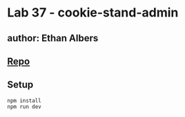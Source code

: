 # Lab 37 - cookie-stand-admin
## author: Ethan Albers
## [Repo](https://github.com/ekalbers/cookie-stand-admin.git)
## Setup
~~~
npm install
npm run dev
~~~